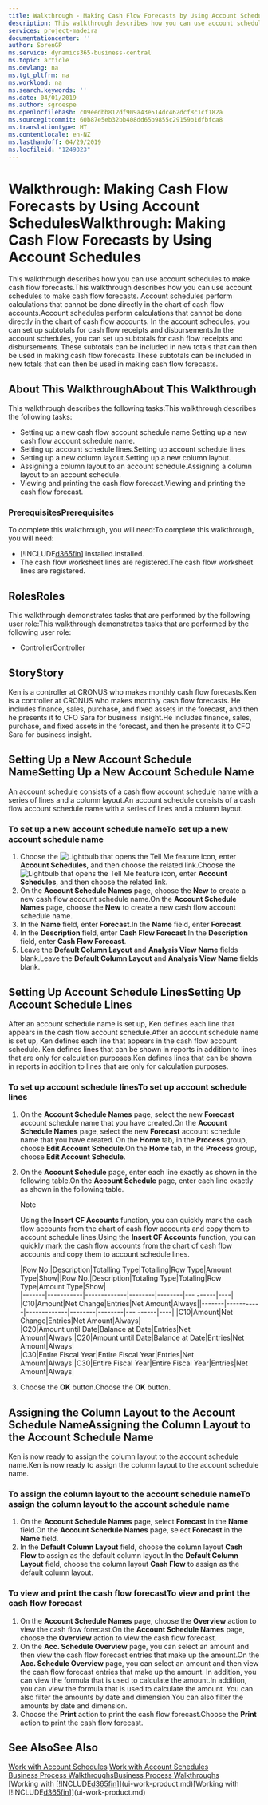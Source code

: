 ```yaml
---
title: Walkthrough - Making Cash Flow Forecasts by Using Account Schedules | Microsoft Docs
description: This walkthrough describes how you can use account schedules to make cash flow forecasts. Account schedules perform calculations that cannot be done directly in the chart of cash flow accounts. In the account schedules, you can set up subtotals for cash flow receipts and disbursements. These subtotals can be included in new totals that can then be used in making cash flow forecasts.
services: project-madeira
documentationcenter: ''
author: SorenGP
ms.service: dynamics365-business-central
ms.topic: article
ms.devlang: na
ms.tgt_pltfrm: na
ms.workload: na
ms.search.keywords: ''
ms.date: 04/01/2019
ms.author: sgroespe
ms.openlocfilehash: c09eedbb812df909a43e514dc462dcf8c1cf182a
ms.sourcegitcommit: 60b87e5eb32bb408dd65b9855c29159b1dfbfca8
ms.translationtype: HT
ms.contentlocale: en-NZ
ms.lasthandoff: 04/29/2019
ms.locfileid: "1249323"
---
```

# <a name="walkthrough-making-cash-flow-forecasts-by-using-account-schedules"></a><span data-ttu-id="727eb-106">Walkthrough: Making Cash Flow Forecasts by Using Account Schedules</span><span class="sxs-lookup"><span data-stu-id="727eb-106">Walkthrough: Making Cash Flow Forecasts by Using Account Schedules</span></span>
<span data-ttu-id="727eb-107">This walkthrough describes how you can use account schedules to make cash flow forecasts.</span><span class="sxs-lookup"><span data-stu-id="727eb-107">This walkthrough describes how you can use account schedules to make cash flow forecasts.</span></span> <span data-ttu-id="727eb-108">Account schedules perform calculations that cannot be done directly in the chart of cash flow accounts.</span><span class="sxs-lookup"><span data-stu-id="727eb-108">Account schedules perform calculations that cannot be done directly in the chart of cash flow accounts.</span></span> <span data-ttu-id="727eb-109">In the account schedules, you can set up subtotals for cash flow receipts and disbursements.</span><span class="sxs-lookup"><span data-stu-id="727eb-109">In the account schedules, you can set up subtotals for cash flow receipts and disbursements.</span></span> <span data-ttu-id="727eb-110">These subtotals can be included in new totals that can then be used in making cash flow forecasts.</span><span class="sxs-lookup"><span data-stu-id="727eb-110">These subtotals can be included in new totals that can then be used in making cash flow forecasts.</span></span>  

## <a name="about-this-walkthrough"></a><span data-ttu-id="727eb-111">About This Walkthrough</span><span class="sxs-lookup"><span data-stu-id="727eb-111">About This Walkthrough</span></span>  
<span data-ttu-id="727eb-112">This walkthrough describes the following tasks:</span><span class="sxs-lookup"><span data-stu-id="727eb-112">This walkthrough describes the following tasks:</span></span>  

- <span data-ttu-id="727eb-113">Setting up a new cash flow account schedule name.</span><span class="sxs-lookup"><span data-stu-id="727eb-113">Setting up a new cash flow account schedule name.</span></span>  
- <span data-ttu-id="727eb-114">Setting up account schedule lines.</span><span class="sxs-lookup"><span data-stu-id="727eb-114">Setting up account schedule lines.</span></span>  
- <span data-ttu-id="727eb-115">Setting up a new column layout.</span><span class="sxs-lookup"><span data-stu-id="727eb-115">Setting up a new column layout.</span></span>  
- <span data-ttu-id="727eb-116">Assigning a column layout to an account schedule.</span><span class="sxs-lookup"><span data-stu-id="727eb-116">Assigning a column layout to an account schedule.</span></span>  
- <span data-ttu-id="727eb-117">Viewing and printing the cash flow forecast.</span><span class="sxs-lookup"><span data-stu-id="727eb-117">Viewing and printing the cash flow forecast.</span></span>  

### <a name="prerequisites"></a><span data-ttu-id="727eb-118">Prerequisites</span><span class="sxs-lookup"><span data-stu-id="727eb-118">Prerequisites</span></span>  
<span data-ttu-id="727eb-119">To complete this walkthrough, you will need:</span><span class="sxs-lookup"><span data-stu-id="727eb-119">To complete this walkthrough, you will need:</span></span>  

- [!INCLUDE[d365fin](includes/d365fin_md.md)] <span data-ttu-id="727eb-120">installed.</span><span class="sxs-lookup"><span data-stu-id="727eb-120">installed.</span></span>  
- <span data-ttu-id="727eb-121">The cash flow worksheet lines are registered.</span><span class="sxs-lookup"><span data-stu-id="727eb-121">The cash flow worksheet lines are registered.</span></span>  

## <a name="roles"></a><span data-ttu-id="727eb-122">Roles</span><span class="sxs-lookup"><span data-stu-id="727eb-122">Roles</span></span>  
<span data-ttu-id="727eb-123">This walkthrough demonstrates tasks that are performed by the following user role:</span><span class="sxs-lookup"><span data-stu-id="727eb-123">This walkthrough demonstrates tasks that are performed by the following user role:</span></span>  

- <span data-ttu-id="727eb-124">Controller</span><span class="sxs-lookup"><span data-stu-id="727eb-124">Controller</span></span>  

## <a name="story"></a><span data-ttu-id="727eb-125">Story</span><span class="sxs-lookup"><span data-stu-id="727eb-125">Story</span></span>  
<span data-ttu-id="727eb-126">Ken is a controller at CRONUS who makes monthly cash flow forecasts.</span><span class="sxs-lookup"><span data-stu-id="727eb-126">Ken is a controller at CRONUS who makes monthly cash flow forecasts.</span></span> <span data-ttu-id="727eb-127">He includes finance, sales, purchase, and fixed assets in the forecast, and then he presents it to CFO Sara for business insight.</span><span class="sxs-lookup"><span data-stu-id="727eb-127">He includes finance, sales, purchase, and fixed assets in the forecast, and then he presents it to CFO Sara for business insight.</span></span>  

## <a name="setting-up-a-new-account-schedule-name"></a><span data-ttu-id="727eb-128">Setting Up a New Account Schedule Name</span><span class="sxs-lookup"><span data-stu-id="727eb-128">Setting Up a New Account Schedule Name</span></span>  
<span data-ttu-id="727eb-129">An account schedule consists of a cash flow account schedule name with a series of lines and a column layout.</span><span class="sxs-lookup"><span data-stu-id="727eb-129">An account schedule consists of a cash flow account schedule name with a series of lines and a column layout.</span></span>  

### <a name="to-set-up-a-new-account-schedule-name"></a><span data-ttu-id="727eb-130">To set up a new account schedule name</span><span class="sxs-lookup"><span data-stu-id="727eb-130">To set up a new account schedule name</span></span>  

1.  <span data-ttu-id="727eb-131">Choose the ![Lightbulb that opens the Tell Me feature](media/ui-search/search_small.png "Tell me what you want to do") icon, enter **Account Schedules**, and then choose the related link.</span><span class="sxs-lookup"><span data-stu-id="727eb-131">Choose the ![Lightbulb that opens the Tell Me feature](media/ui-search/search_small.png "Tell me what you want to do") icon, enter **Account Schedules**, and then choose the related link.</span></span>  
2.  <span data-ttu-id="727eb-132">On the **Account Schedule Names** page, choose the **New** to create a new cash flow account schedule name.</span><span class="sxs-lookup"><span data-stu-id="727eb-132">On the **Account Schedule Names** page, choose the **New** to create a new cash flow account schedule name.</span></span>  
3.  <span data-ttu-id="727eb-133">In the **Name** field, enter **Forecast**.</span><span class="sxs-lookup"><span data-stu-id="727eb-133">In the **Name** field, enter **Forecast**.</span></span>  
4.  <span data-ttu-id="727eb-134">In the **Description** field, enter **Cash Flow Forecast**.</span><span class="sxs-lookup"><span data-stu-id="727eb-134">In the **Description** field, enter **Cash Flow Forecast**.</span></span>  
5.  <span data-ttu-id="727eb-135">Leave the **Default Column Layout** and **Analysis View Name** fields blank.</span><span class="sxs-lookup"><span data-stu-id="727eb-135">Leave the **Default Column Layout** and **Analysis View Name** fields blank.</span></span>  

## <a name="setting-up-account-schedule-lines"></a><span data-ttu-id="727eb-136">Setting Up Account Schedule Lines</span><span class="sxs-lookup"><span data-stu-id="727eb-136">Setting Up Account Schedule Lines</span></span>  
<span data-ttu-id="727eb-137">After an account schedule name is set up, Ken defines each line that appears in the cash flow account schedule.</span><span class="sxs-lookup"><span data-stu-id="727eb-137">After an account schedule name is set up, Ken defines each line that appears in the cash flow account schedule.</span></span> <span data-ttu-id="727eb-138">Ken defines lines that can be shown in reports in addition to lines that are only for calculation purposes.</span><span class="sxs-lookup"><span data-stu-id="727eb-138">Ken defines lines that can be shown in reports in addition to lines that are only for calculation purposes.</span></span>  

### <a name="to-set-up-account-schedule-lines"></a><span data-ttu-id="727eb-139">To set up account schedule lines</span><span class="sxs-lookup"><span data-stu-id="727eb-139">To set up account schedule lines</span></span>  

1.  <span data-ttu-id="727eb-140">On the **Account Schedule Names** page, select the new **Forecast** account schedule name that you have created.</span><span class="sxs-lookup"><span data-stu-id="727eb-140">On the **Account Schedule Names** page, select the new **Forecast** account schedule name that you have created.</span></span> <span data-ttu-id="727eb-141">On the **Home** tab, in the **Process** group, choose **Edit Account Schedule**.</span><span class="sxs-lookup"><span data-stu-id="727eb-141">On the **Home** tab, in the **Process** group, choose **Edit Account Schedule**.</span></span>  
2.  <span data-ttu-id="727eb-142">On the **Account Schedule** page, enter each line exactly as shown in the following table.</span><span class="sxs-lookup"><span data-stu-id="727eb-142">On the **Account Schedule** page, enter each line exactly as shown in the following table.</span></span>  

    > [!NOTE]  
    >  <span data-ttu-id="727eb-143">Using the **Insert CF Accounts** function, you can quickly mark the cash flow accounts from the chart of cash flow accounts and copy them to account schedule lines.</span><span class="sxs-lookup"><span data-stu-id="727eb-143">Using the **Insert CF Accounts** function, you can quickly mark the cash flow accounts from the chart of cash flow accounts and copy them to account schedule lines.</span></span>  

    <span data-ttu-id="727eb-144">|Row No.|Description|Totalling Type|Totalling|Row Type|Amount Type|Show|</span><span class="sxs-lookup"><span data-stu-id="727eb-144">|Row No.|Description|Totaling Type|Totaling|Row Type|Amount Type|Show|</span></span>  
    <span data-ttu-id="727eb-145">|-------|-----------|-------------|--------|--------|---  ------|----| |C10|Amount|Net Change|Entries|Net Amount|Always|</span><span class="sxs-lookup"><span data-stu-id="727eb-145">|-------|-----------|-------------|--------|--------|---  ------|----| |C10|Amount|Net Change|Entries|Net Amount|Always|</span></span>  
    <span data-ttu-id="727eb-146">|C20|Amount until Date|Balance at Date|Entries|Net Amount|Always|</span><span class="sxs-lookup"><span data-stu-id="727eb-146">|C20|Amount until Date|Balance at Date|Entries|Net Amount|Always|</span></span>  
    <span data-ttu-id="727eb-147">|C30|Entire Fiscal Year|Entire Fiscal Year|Entries|Net Amount|Always|</span><span class="sxs-lookup"><span data-stu-id="727eb-147">|C30|Entire Fiscal Year|Entire Fiscal Year|Entries|Net Amount|Always|</span></span>  

4.  <span data-ttu-id="727eb-148">Choose the **OK** button.</span><span class="sxs-lookup"><span data-stu-id="727eb-148">Choose the **OK** button.</span></span>  

## <a name="assigning-the-column-layout-to-the-account-schedule-name"></a><span data-ttu-id="727eb-149">Assigning the Column Layout to the Account Schedule Name</span><span class="sxs-lookup"><span data-stu-id="727eb-149">Assigning the Column Layout to the Account Schedule Name</span></span>  
<span data-ttu-id="727eb-150">Ken is now ready to assign the column layout to the account schedule name.</span><span class="sxs-lookup"><span data-stu-id="727eb-150">Ken is now ready to assign the column layout to the account schedule name.</span></span>  

### <a name="to-assign-the-column-layout-to-the-account-schedule-name"></a><span data-ttu-id="727eb-151">To assign the column layout to the account schedule name</span><span class="sxs-lookup"><span data-stu-id="727eb-151">To assign the column layout to the account schedule name</span></span>  

1.  <span data-ttu-id="727eb-152">On the **Account Schedule Names** page, select **Forecast** in the **Name** field.</span><span class="sxs-lookup"><span data-stu-id="727eb-152">On the **Account Schedule Names** page, select **Forecast** in the **Name** field.</span></span>  
2.  <span data-ttu-id="727eb-153">In the **Default Column Layout** field, choose the column layout **Cash Flow** to assign as the default column layout.</span><span class="sxs-lookup"><span data-stu-id="727eb-153">In the **Default Column Layout** field, choose the column layout **Cash Flow** to assign as the default column layout.</span></span>  

### <a name="to-view-and-print-the-cash-flow-forecast"></a><span data-ttu-id="727eb-154">To view and print the cash flow forecast</span><span class="sxs-lookup"><span data-stu-id="727eb-154">To view and print the cash flow forecast</span></span>  
1.  <span data-ttu-id="727eb-155">On the **Account Schedule Names** page, choose the **Overview** action to view the cash flow forecast.</span><span class="sxs-lookup"><span data-stu-id="727eb-155">On the **Account Schedule Names** page, choose the **Overview** action to view the cash flow forecast.</span></span>  
2.  <span data-ttu-id="727eb-156">On the **Acc. Schedule Overview** page, you can select an amount and then view the cash flow forecast entries that make up the amount.</span><span class="sxs-lookup"><span data-stu-id="727eb-156">On the **Acc. Schedule Overview** page, you can select an amount and then view the cash flow forecast entries that make up the amount.</span></span> <span data-ttu-id="727eb-157">In addition, you can view the formula that is used to calculate the amount.</span><span class="sxs-lookup"><span data-stu-id="727eb-157">In addition, you can view the formula that is used to calculate the amount.</span></span> <span data-ttu-id="727eb-158">You can also filter the amounts by date and dimension.</span><span class="sxs-lookup"><span data-stu-id="727eb-158">You can also filter the amounts by date and dimension.</span></span>  
3.  <span data-ttu-id="727eb-159">Choose the **Print** action to print the cash flow forecast.</span><span class="sxs-lookup"><span data-stu-id="727eb-159">Choose the **Print** action to print the cash flow forecast.</span></span>  

## <a name="see-also"></a><span data-ttu-id="727eb-160">See Also</span><span class="sxs-lookup"><span data-stu-id="727eb-160">See Also</span></span>  
 <span data-ttu-id="727eb-161">[Work with Account Schedules](bi-how-work-account-schedule.md) </span><span class="sxs-lookup"><span data-stu-id="727eb-161">[Work with Account Schedules](bi-how-work-account-schedule.md) </span></span>  
 [<span data-ttu-id="727eb-162">Business Process Walkthroughs</span><span class="sxs-lookup"><span data-stu-id="727eb-162">Business Process Walkthroughs</span></span>](walkthrough-business-process-walkthroughs.md)  
 <span data-ttu-id="727eb-163">[Working with [!INCLUDE[d365fin](includes/d365fin_md.md)]](ui-work-product.md)</span><span class="sxs-lookup"><span data-stu-id="727eb-163">[Working with [!INCLUDE[d365fin](includes/d365fin_md.md)]](ui-work-product.md)</span></span>
